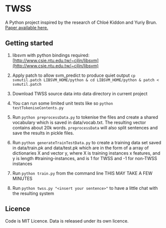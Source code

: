 # TWSS #

A Python project inspired by the research of Chloé Kiddon and Yuriy Brun. [Paper available here.](http://www.cs.washington.edu/homes/brun/pubs/pubs/Kiddon11.pdf)

## Getting started ##

1. libsvm with python bindings required: [http://www.csie.ntu.edu.tw/~cjlin/libsvm](http://www.csie.ntu.edu.tw/~cjlin/libsvm) 

2. Apply patch to allow svm_predict to produce quiet output `cp svmutil.patch LIBSVM_HOME/python & cd LIBSVM_HOME/python & patch < svmutil.patch`

3. Download TWSS source data into data directory in current project

4. You can run some limited unit tests like so `python testTokeniseContents.py`

5. Run `python preprocessData.py` to tokenise the files and create a shared vocabulary which is saved in data/vocab.txt.  The resulting vector contains about 20k words.  `preprocessData` will also split sentences and save the results in pickle files.

6. Run `python generateTrainTestData.py` to create a training data set saved in data/train.pk and data/test.pk which are in the form of a array of dictionaries X<source> and vector y<source>, where X is training instances x features, and y is length #training-instances, and is 1 for TWSS and -1 for non-TWSS instances

7. Run `python train.py` from the command line THIS MAY TAKE A FEW MINUTES 

8. Run `python twss.py "<insert your sentence>"` to have a little chat with the resulting system

## Licence ##

Code is MIT Licence. Data is released under its own licence.
